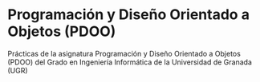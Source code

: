 # Programación y Diseño Orientado a Objetos (PDOO)
Prácticas de la asignatura Programación y Diseño Orientado a Objetos (PDOO) del Grado en Ingeniería Informática de la Universidad de Granada (UGR)
